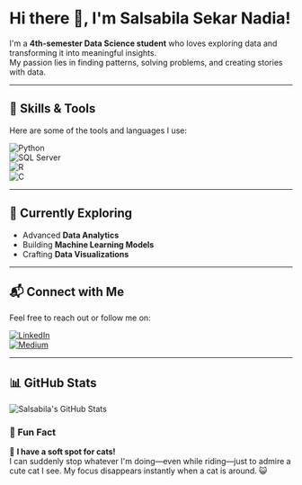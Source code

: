 # Hi there 👋, I'm Salsabila Sekar Nadia!

I'm a **4th-semester Data Science student** who loves exploring data and transforming it into meaningful insights.  
My passion lies in finding patterns, solving problems, and creating stories with data.

---

## 🚀 Skills & Tools
Here are some of the tools and languages I use:

![Python](https://img.shields.io/badge/-Python-3776AB?logo=python&logoColor=white&style=flat-square)  
![SQL Server](https://img.shields.io/badge/-SQL%20Server-CC2927?logo=microsoft-sql-server&logoColor=white&style=flat-square)  
![R](https://img.shields.io/badge/-R-276DC3?logo=r&logoColor=white&style=flat-square)  
![C](https://img.shields.io/badge/-C-A8B9CC?logo=c&logoColor=white&style=flat-square)

---

## 🌱 Currently Exploring
- Advanced **Data Analytics**
- Building **Machine Learning Models**
- Crafting **Data Visualizations**

---

## 📬 Connect with Me
Feel free to reach out or follow me on:

[![LinkedIn](https://img.shields.io/badge/LinkedIn-%230077B5.svg?logo=linkedin&logoColor=white)](https://www.linkedin.com/in/salsabila-sekar-nadia-33859a1b0/)  
[![Medium](https://img.shields.io/badge/Medium-%2312100E.svg?logo=medium&logoColor=white)](https://medium.com/@salsabila-nadia)

---

## 📊 GitHub Stats
![Salsabila's GitHub Stats](https://github-readme-stats.vercel.app/api?username=salsabila-nadia&show_icons=true&theme=radical)

### 🎉 Fun Fact  
🐾 **I have a soft spot for cats!**  
I can suddenly stop whatever I'm doing—even while riding—just to admire a cute cat I see. My focus disappears instantly when a cat is around. 😺
